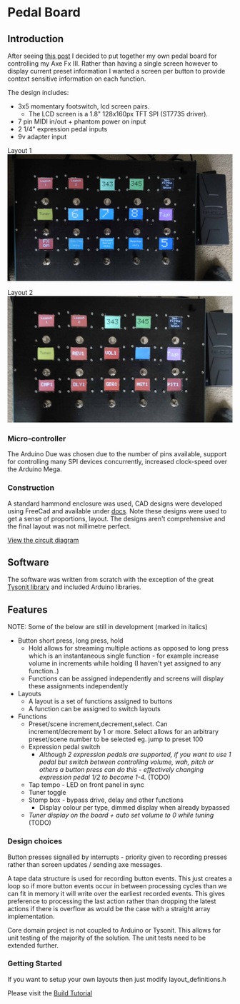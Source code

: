 # Pedal Board
## Introduction

After seeing [this post](https://forum.fractalaudio.com/threads/diy-axe-fx-foot-controller-for-50-open-project.119882) I decided to put together my own pedal board for controlling my Axe Fx III. Rather than having a single screen however to display current preset information I wanted a screen per button to provide context sensitive information on each function.

The design includes:
* 3x5 momentary footswitch, lcd screen pairs. 
  * The LCD screen is a 1.8" 128x160px TFT SPI (ST7735 driver). 
* 7 pin MIDI in/out + phantom power on input
* 2 1/4" expression pedal inputs
* 9v adapter input

Layout 1
![Layout 1](/docs/demo_layout_1.jpg)

Layout 2
![Layout 2](/docs/demo_layout_2.jpg)

### Micro-controller
The Arduino Due was chosen due to the number of pins available, support for controlling many SPI devices concurrently, increased clock-speed over the Arduino Mega.

### Construction
A standard hammond enclosure was used, CAD designs were developed using FreeCad and available under [docs](docs). Note these designs were used to get a sense of proportions, layout. The designs aren't comprehensive and the final layout was not millimetre perfect.

[View the circuit diagram](docs/schematic.png)

## Software
The software was written from scratch with the exception of the great [Tysonit library](https://forum.fractalaudio.com/threads/arduino-axe-fx-control-library.147477/) and included Arduino libraries.

## Features
NOTE: Some of the below are still in development (marked in italics)
* Button short press, long press, hold
  * Hold allows for streaming multiple actions as opposed to long press which is an instantaneous single function - for example increase volume in increments while holding (I haven't yet assigned to any function..)
  * Functions can be assigned independently and screens will display these assignments independently
* Layouts
  * A layout is a set of functions assigned to buttons
  * A function can be assigned to switch layouts
* Functions
  * Preset/scene increment,decrement,select. Can increment/decrement by 1 or more. Select allows for an arbitrary preset/scene number to be selected eg. jump to preset 100
  * Expression pedal switch
    * *Although 2 expression pedals are supported, if you want to use 1 pedal but switch between controlling volume, wah, pitch or others a button press can do this - effectively changing expression pedal 1/2 to become 1-4.* (TODO)
  * Tap tempo - LED on front panel in sync
  * Tuner toggle
  * Stomp box - bypass drive, delay and other functions
    * Display colour per type, dimmed display when already bypassed
  * *Tuner display on the board + auto set volume to 0 while tuning* (TODO)

### Design choices
Button presses signalled by interrupts - priority given to recording presses rather than screen updates / sending axe messages. 

A tape data structure is used for recording button events. This just creates a loop so if more button events occur in between processing cycles than we can fit in memory it will write over the earliest recorded events. This gives preference to processing the last action rather than dropping the latest actions if there is overflow as would be the case with a straight array implementation.

Core domain project is not coupled to Arduino or Tysonit. This allows for unit testing of the majority of the solution. The unit tests need to be extended further.


### Getting Started
If you want to setup your own layouts then just modify layout_definitions.h 

Please visit the [Build Tutorial](docs/tutorial.md)
